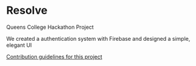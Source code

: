# Resolve

Queens College Hackathon Project

We created a authentication system with Firebase and designed a simple, elegant UI 

[Contribution guidelines for this project](Resolve/Empower.png)
